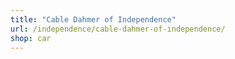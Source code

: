 ```yaml
---
title: "Cable Dahmer of Independence"
url: /independence/cable-dahmer-of-independence/
shop: car
---
```

